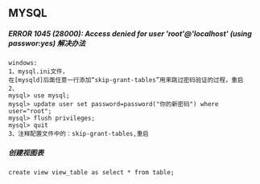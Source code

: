 ## MYSQL

##### ERROR 1045 (28000): Access denied for user 'root'@'localhost' (using passwor:yes) 解决办法

```
windows:
1、mysql.ini文件，
在[mysqld]后面任意一行添加“skip-grant-tables”用来跳过密码验证的过程，重启
2、
mysql> use mysql;
mysql> update user set password=password("你的新密码") where user="root";
mysql> flush privileges;
mysql> quit
3、注释配置文件中的：skip-grant-tables,重启
```

##### **创建视图表**

```
create view view_table as select * from table;
```

